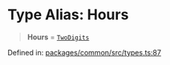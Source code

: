 # Type Alias: Hours

> **Hours** = [`TwoDigits`](TwoDigits.md)

Defined in: [packages/common/src/types.ts:87](https://github.com/dcdpr/did-btcr2-js/blob/c82bc5c69016e1146a0c52c6e6b21621f5abd6d4/packages/common/src/types.ts#L87)
